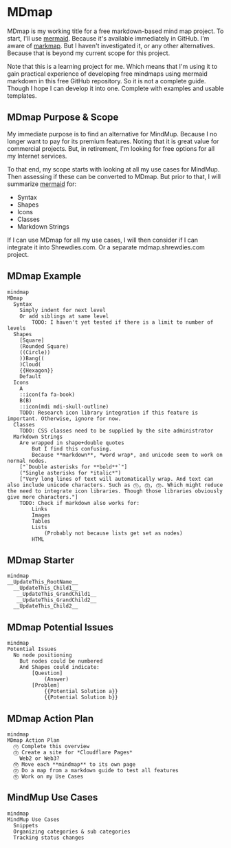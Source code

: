 # MDmap

MDmap is my working title for a free markdown-based mind map project. To start, I'll use [mermaid](https://mermaid.js.org/syntax/mindmap.html). Because it's available immediately in GitHub. I'm aware of [markmap](https://markmap.js.org/). But I haven't investigated it, or any other alternatives. Because that is beyond my current scope for this project.

Note that this is a learning project for me. Which means that I'm using it to gain practical experience of developing free mindmaps using mermaid markdown in this free GitHub repository. So it is not a complete guide. Though I hope I can develop it into one. Complete with examples and usable templates.

## MDmap Purpose & Scope

My immediate purpose is to find an alternative for MindMup. Because I no longer want to pay for its premium features. Noting that it is great value for commercial projects. But, in retirement, I'm looking for free options for all my Internet services.

To that end, my scope starts with looking at all my use cases for MindMup. Then assessing if these can be converted to MDmap. But prior to that, I will summarize [mermaid](https://mermaid.js.org/syntax/mindmap.html) for:

- Syntax
- Shapes
- Icons
- Classes
- Markdown Strings

If I can use MDmap for all my use cases, I will then consider if I can integrate it into Shrewdies.com. Or a separate mdmap.shrewdies.com project.

## MDmap Example

```mermaid
mindmap
MDmap
  Syntax
    Simply indent for next level
    Or add siblings at same level
        TODO: I haven't yet tested if there is a limit to number of levels
  Shapes
    [Square]
    (Rounded Square)
    ((Circle))
    ))Bang((
    )Cloud(
    {{Hexagon}}
    Default
  Icons
    A
    ::icon(fa fa-book)
    B(B)
    ::icon(mdi mdi-skull-outline)
    TODO: Research icon library integration if this feature is important. Otherwise, ignore for now. 
  Classes
    TODO: CSS classes need to be supplied by the site administrator
  Markdown Strings
    Are wrapped in shape+double quotes
        But I find this confusing.
        Because **markdown**, *word wrap*, and unicode seem to work on normal nodes.
    ["`Double asterisks for **bold**`"]
    ("Single asterisks for *italic*")
    ["Very long lines of text will automatically wrap. And text can also include unicode characters. Such as ⓵, ⓶, ⓷. Which might reduce the need to integrate icon libraries. Though those libraries obviously give more characters."]
    TODO: Check if markdown also works for:
        Links
        Images
        Tables
        Lists
            (Probably not because lists get set as nodes)
        HTML
```

## MDmap Starter

```mermaid
mindmap
__UpdateThis_RootName__
  __UpdateThis_Child1__
   __UpdateThis_GrandChild1__
   __UpdateThis_GrandChild2__
  __UpdateThis_Child2__
```

## MDmap Potential Issues

```mermaid
mindmap
Potential Issues
  No node positioning
    But nodes could be numbered
    And Shapes could indicate:
        [Question]
            (Answer)
        [Problem]
            {{Potential Solution a}}
            {{Potential Solution b}}
```

## MDmap Action Plan

```mermaid
mindmap
MDmap Action Plan
  ⓵ Complete this overview
  ⓷ Create a site for *Cloudflare Pages*
    Web2 or Web3?
  ⓸ Move each **mindmap** to its own page
  ⓶ Do a map from a markdown guide to test all features
  ⓹ Work on my Use Cases
```

## MindMup Use Cases

```mermaid
mindmap
MindMup Use Cases
  Snippets
  Organizing categories & sub categories
  Tracking status changes
```
